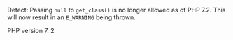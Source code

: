 Detect: Passing `null` to `get_class()` is no longer allowed as of PHP 7.2.
This will now result in an `E_WARNING` being thrown. 

PHP version 7. 2